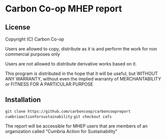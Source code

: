 # Carbon Co-op MHEP report

## License
Copyright (C) Carbon Co-op

Users are allowed to copy, distribute as it is and perform the work for non commercial purposes only

Users are not allowed to distribute derivative works based on it.

This program is distributed in the hope that it will be useful, but WITHOUT ANY WARRANTY, without even the implied warranty of MERCHANTABILITY or FITNESS FOR A PARTICULAR PURPOSE

## Installation
`git clone https://github.com/carboncoop/carboncoopreport cumbriaactionforsustainability`
`git checkout cafs`

The report will be accessible for MHEP users that are members of an organization called "Cumbria Action for Sustainability"
